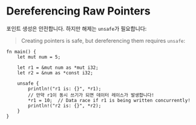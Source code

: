 # Dereferencing Raw Pointers

포인트 생성은 안전합니다. 하지만 해제는 `unsafe`가 필요합니다:
> Creating pointers is safe, but dereferencing them requires `unsafe`:

```rust,editable
fn main() {
    let mut num = 5;

    let r1 = &mut num as *mut i32;
    let r2 = &num as *const i32;

    unsafe {
        println!("r1 is: {}", *r1);
        // 만약 r1이 동시 쓰기가 되면 데이터 레이스가 발생합니다!
        *r1 = 10;  // Data race if r1 is being written concurrently!
        println!("r2 is: {}", *r2);
    }
}
```
